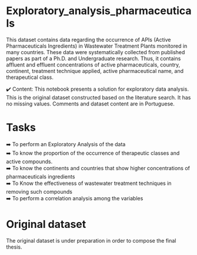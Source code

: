# Exploratory_analysis_pharmaceuticals
This dataset contains data regarding the occurrence of APIs (Active Pharmaceuticals Ingredients) in Wastewater Treatment Plants monitored in many countries. These data were systematically collected from published papers as part of a Ph.D. and Undergraduate research. Thus, it contains affluent and effluent concentrations of active pharmaceuticals, country, continent, treatment technique applied, active pharmaceutical name, and therapeutical class. 

:heavy_check_mark: Content: This notebook presents a solution for exploratory data analysis. This is the original dataset constructed based on the literature search. It has no missing values. Comments and dataset content are in Portuguese.

# Tasks
:arrow_right: To perform an Exploratory Analysis of the data  
:arrow_right: To know the proportion of the occurrence of therapeutic classes and active compounds.  
:arrow_right: To know the continents and countries that show higher concentrations of pharmaceuticals ingredients  
:arrow_right: To Know the effectiveness of wastewater treatment techniques in removing such compounds  
:arrow_right: To perform a correlation analysis among the variables 

# Original dataset
The original dataset is under preparation in order to compose the final thesis.
